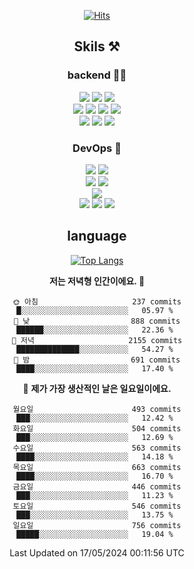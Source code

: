<div align="center">

[![Hits](https://hits.seeyoufarm.com/api/count/incr/badge.svg?url=https%3A%2F%2Fgithub.com%2Fzxcv9203%2Fhit-counter&count_bg=%23FF7272&title_bg=%23324C2E&icon=codeigniter.svg&icon_color=%23DD5B5B&title=%EB%B0%A9%EB%AC%B8%EC%9E%90&edge_flat=false)](https://hits.seeyoufarm.com)
  
## Skils ⚒️
### backend 🧑‍💻
  
<img src="https://img.shields.io/badge/Java-FF6600?style=flat-square&logo=buymeacoffee&logoColor=white"/>
<img src="https://img.shields.io/badge/Go-0099FF?style=flat-square&logo=go&logoColor=white"/>
<img src="https://img.shields.io/badge/Kotlin-7F52FF?style=flat-square&logo=kotlin&logoColor=white"/>
  
  
<br />
  
<img src="https://img.shields.io/badge/Spring-339933?style=flat-square&logo=Spring&logoColor=white"/>
<img src="https://img.shields.io/badge/Spring Boot-339933?style=flat-square&logo=Spring Boot&logoColor=white"/>
<img src="https://img.shields.io/badge/Spring Security-339933?style=flat-square&logo=Spring Security&logoColor=white"/>
  
<img src="https://img.shields.io/badge/Spring Data JPA-339933?style=flat-square&logo=Hibernate&logoColor=white"/>

<br />
  
  <img src="https://img.shields.io/badge/mysql-0099FF?style=flat-square&logo=mysql&logoColor=white"/>
  <img src="https://img.shields.io/badge/mariadb-0099FF?style=flat-square&logo=mariadb&logoColor=white"/>
  <img src="https://img.shields.io/badge/mongoDB-47A248?style=flat-square&logo=mongodb&logoColor=white"/>
  
  
### DevOps 🚀
  
  <img src="https://img.shields.io/badge/docker-2496ED?style=flat-square&logo=docker&logoColor=white"/>
  <img src="https://img.shields.io/badge/kubernetes-326CE5?style=flat-square&logo=kubernetes&logoColor=white"/>
  
  <br />
  
  <img src="https://img.shields.io/badge/Github Actions-2088FF?style=flat-square&logo=githubactions&logoColor=white"/>
  <img src="https://img.shields.io/badge/Jenkins-D24939?style=flat-square&logo=jenkins&logoColor=white"/>
  
  
  <br />
  <img src="https://img.shields.io/badge/terraform-7B42BC?style=flat-square&logo=terraform&logoColor=white"/>
  
  <br />
  <img src="https://img.shields.io/badge/Amazon AWS-232F3E?style=flat-square&logo=Amazon AWS&logoColor=white"/>

  <img src="https://img.shields.io/badge/GCP-4285F4?style=flat-square&logo=googlecloud&logoColor=white"/>
  <img src="https://img.shields.io/badge/NCP-03C75A?style=flat-square&logo=naver&logoColor=white"/>
  
  
## language

[![Top Langs](https://github-readme-stats.vercel.app/api/top-langs/?username=zxcv9203&hide=html&exclude_repo=zxcv9203.github.io,golB&theme=grate-gatsby)](https://github.com/zxcv9203/github-readme-stats)
  
<!--START_SECTION:waka-->
**저는 저녁형 인간이에요. 🦉** 

```text
🌞 아침                     237 commits         █░░░░░░░░░░░░░░░░░░░░░░░░   05.97 % 
🌆 낮　                     888 commits         ██████░░░░░░░░░░░░░░░░░░░   22.36 % 
🌃 저녁                     2155 commits        ██████████████░░░░░░░░░░░   54.27 % 
🌙 밤　                     691 commits         ████░░░░░░░░░░░░░░░░░░░░░   17.40 % 
```
📅 **제가 가장 생산적인 날은 일요일이에요.** 

```text
월요일                      493 commits         ███░░░░░░░░░░░░░░░░░░░░░░   12.42 % 
화요일                      504 commits         ███░░░░░░░░░░░░░░░░░░░░░░   12.69 % 
수요일                      563 commits         ████░░░░░░░░░░░░░░░░░░░░░   14.18 % 
목요일                      663 commits         ████░░░░░░░░░░░░░░░░░░░░░   16.70 % 
금요일                      446 commits         ███░░░░░░░░░░░░░░░░░░░░░░   11.23 % 
토요일                      546 commits         ███░░░░░░░░░░░░░░░░░░░░░░   13.75 % 
일요일                      756 commits         █████░░░░░░░░░░░░░░░░░░░░   19.04 % 
```



 Last Updated on 17/05/2024 00:11:56 UTC
<!--END_SECTION:waka-->
  
</div>

